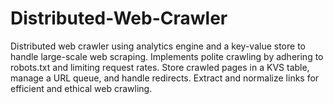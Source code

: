 # Distributed-Web-Crawler
Distributed web crawler using analytics engine and a key-value store to handle large-scale web scraping. Implements polite crawling by adhering to robots.txt and limiting request rates. Store crawled pages in a KVS table, manage a URL queue, and handle redirects. Extract and normalize links for efficient and ethical web crawling.
